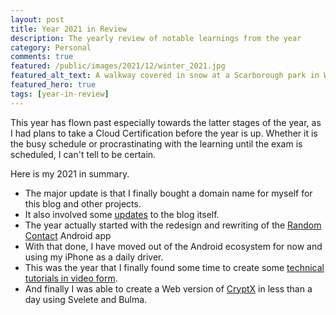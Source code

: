 ```yaml
---
layout: post
title: Year 2021 in Review
description: The yearly review of notable learnings from the year
category: Personal
comments: true
featured: /public/images/2021/12/winter_2021.jpg
featured_alt_text: A walkway covered in snow at a Scarborough park in Winter
featured_hero: true
tags: [year-in-review]
---
```

This year has flown past especially towards the latter stages of the year, as I had plans to take a Cloud Certification before the year is up. 
Whether it is the busy schedule or procrastinating  with the learning until the exam is scheduled, I can't tell to be certain.

<!-- more -->

Here is my 2021 in summary.  

* The major update is that I finally bought a domain name for myself for this blog and other projects.
* It also involved some [updates](https://www.midhunhk.com/project/2021/04/22/two-projects/) to the blog itself.
* The year actually started with the redesign and rewriting of the [Random Contact](https://www.midhunhk.com/dev/2021/03/25/random-contact-update/) Android app
* With that done, I have moved out of the Android ecosystem for now and using my iPhone as a daily driver.
* This was the year that I finally found some time to create some [technical tutorials in video form](https://www.midhunhk.com/learning/2021/07/12/creating-technical-tutorials/).
* And finally I was able to create a Web version of [CryptX](https://www.midhunhk.com/project/2021/11/23/cryptx-web/) in less than a day using Svelete and Bulma.

